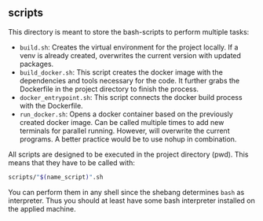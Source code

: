 ## scripts

This directory is meant to store the bash-scripts to perform multiple tasks:

- `build.sh`: Creates the virtual environment for the project locally. If a venv is already created, overwrites the current version with updated packages.
- `build_docker.sh`: This script creates the docker image with the dependencies and tools necessary for the code. It further grabs the Dockerfile in the project directory to finish the process.
- `docker_entrypoint.sh`: This script connects the docker build process with the Dockerfile.
- `run_docker.sh`: Opens a docker container based on the previously created docker image. Can be called multiple times to add new terminals for parallel running. However, will overwrite the current programs. A better practice would be to use nohup in combination.

All scripts are designed to be executed in the project directory (pwd). This means that they have to be called with:

```bash
scripts/"$(name_script)".sh
```

You can perform them in any shell since the shebang determines `bash` as interpreter. Thus you should at least have some bash interpreter installed on the applied machine.